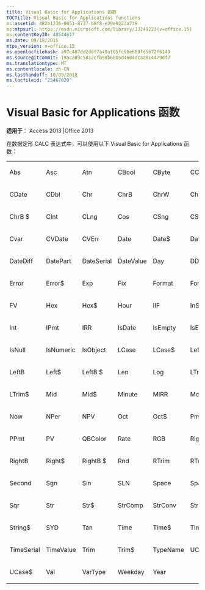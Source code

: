 ```yaml
---
title: Visual Basic for Applications 函数
TOCTitle: Visual Basic for Applications functions
ms:assetid: 482b1236-0051-8737-b8f8-e29e9223a739
ms:mtpsurl: https://msdn.microsoft.com/library/JJ249223(v=office.15)
ms:contentKeyID: 48544617
ms.date: 09/18/2015
mtps_version: v=office.15
ms.openlocfilehash: a97c487dd2d8f7a49af05fc9be689fd5672f6149
ms.sourcegitcommit: 19aca09c5812cfb98b68b5d4604dcaa814479df7
ms.translationtype: MT
ms.contentlocale: zh-CN
ms.lasthandoff: 10/09/2018
ms.locfileid: "25467020"
---
```

# <a name="visual-basic-for-applications-functions"></a>Visual Basic for Applications 函数


**适用于**： Access 2013 |Office 2013

在数据定形 CALC 表达式中，可以使用以下 Visual Basic for Applications 函数：

<table style="width:100%;">
<colgroup>
<col style="width: 16%" />
<col style="width: 16%" />
<col style="width: 16%" />
<col style="width: 16%" />
<col style="width: 16%" />
<col style="width: 16%" />
</colgroup>
<tbody>
<tr class="odd">
<td><p>Abs</p></td>
<td><p>Asc</p></td>
<td><p>Atn</p></td>
<td><p>CBool</p></td>
<td><p>CByte</p></td>
<td><p>CCur</p></td>
</tr>
<tr class="even">
<td><p>CDate</p></td>
<td><p>CDbl</p></td>
<td><p>Chr</p></td>
<td><p>ChrB</p></td>
<td><p>ChrW</p></td>
<td><p>Chr$</p></td>
</tr>
<tr class="odd">
<td><p>ChrB $</p></td>
<td><p>CInt</p></td>
<td><p>CLng</p></td>
<td><p>Cos</p></td>
<td><p>CSng</p></td>
<td><p>CStr</p></td>
</tr>
<tr class="even">
<td><p>Cvar</p></td>
<td><p>CVDate</p></td>
<td><p>CVErr</p></td>
<td><p>Date</p></td>
<td><p>Date$</p></td>
<td><p>DateAdd</p></td>
</tr>
<tr class="odd">
<td><p>DateDiff</p></td>
<td><p>DatePart</p></td>
<td><p>DateSerial</p></td>
<td><p>DateValue</p></td>
<td><p>Day</p></td>
<td><p>DDB</p></td>
</tr>
<tr class="even">
<td><p>Error</p></td>
<td><p>Error$</p></td>
<td><p>Exp</p></td>
<td><p>Fix</p></td>
<td><p>Format</p></td>
<td><p>Format$</p></td>
</tr>
<tr class="odd">
<td><p>FV</p></td>
<td><p>Hex</p></td>
<td><p>Hex$</p></td>
<td><p>Hour</p></td>
<td><p>IIF</p></td>
<td><p>InStr</p></td>
</tr>
<tr class="even">
<td><p>Int</p></td>
<td><p>IPmt</p></td>
<td><p>IRR</p></td>
<td><p>IsDate</p></td>
<td><p>IsEmpty</p></td>
<td><p>IsError</p></td>
</tr>
<tr class="odd">
<td><p>IsNull</p></td>
<td><p>IsNumeric</p></td>
<td><p>IsObject</p></td>
<td><p>LCase</p></td>
<td><p>LCase$</p></td>
<td><p>Left</p></td>
</tr>
<tr class="even">
<td><p>LeftB</p></td>
<td><p>Left$</p></td>
<td><p>LeftB $</p></td>
<td><p>Len</p></td>
<td><p>Log</p></td>
<td><p>LTrim</p></td>
</tr>
<tr class="odd">
<td><p>LTrim$</p></td>
<td><p>Mid</p></td>
<td><p>Mid$</p></td>
<td><p>Minute</p></td>
<td><p>MIRR</p></td>
<td><p>Month</p></td>
</tr>
<tr class="even">
<td><p>Now</p></td>
<td><p>NPer</p></td>
<td><p>NPV</p></td>
<td><p>Oct</p></td>
<td><p>Oct$</p></td>
<td><p>Pmt</p></td>
</tr>
<tr class="odd">
<td><p>PPmt</p></td>
<td><p>PV</p></td>
<td><p>QBColor</p></td>
<td><p>Rate</p></td>
<td><p>RGB</p></td>
<td><p>Right</p></td>
</tr>
<tr class="even">
<td><p>RightB</p></td>
<td><p>Right$</p></td>
<td><p>RightB $</p></td>
<td><p>Rnd</p></td>
<td><p>RTrim</p></td>
<td><p>RTrim$</p></td>
</tr>
<tr class="odd">
<td><p>Second</p></td>
<td><p>Sgn</p></td>
<td><p>Sin</p></td>
<td><p>SLN</p></td>
<td><p>Space</p></td>
<td><p>Space$</p></td>
</tr>
<tr class="even">
<td><p>Sqr</p></td>
<td><p>Str</p></td>
<td><p>Str$</p></td>
<td><p>StrComp</p></td>
<td><p>StrConv</p></td>
<td><p>String</p></td>
</tr>
<tr class="odd">
<td><p>String$</p></td>
<td><p>SYD</p></td>
<td><p>Tan</p></td>
<td><p>Time</p></td>
<td><p>Time$</p></td>
<td><p>Timer</p></td>
</tr>
<tr class="even">
<td><p>TimeSerial</p></td>
<td><p>TimeValue</p></td>
<td><p>Trim</p></td>
<td><p>Trim$</p></td>
<td><p>TypeName</p></td>
<td><p>UCase</p></td>
</tr>
<tr class="odd">
<td><p>UCase$</p></td>
<td><p>Val</p></td>
<td><p>VarType</p></td>
<td><p>Weekday</p></td>
<td><p>Year</p></td>
<td><p><br />
</p></td>
</tr>
</tbody>
</table>

